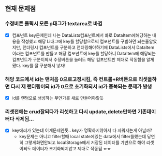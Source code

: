## 현재 문제점

### 수정버튼 클릭시 모든 p태그가 textarea로 바뀜

- [x] 컴포넌트 key문제인데 나는 DataLists컴포넌트에서 바로 DataItem에해당하는 내용을 작성했고 해당 Li태그에 key를 할당함으로써 컴포넌트를 구별하면 되는줄알았지만, 랜더링시 컴포넌트를 구분하고 랜더링해야하기에 DataLists에서 DataItem이라는 컴포넌트를 만들고 해당 컴포넌트에 key를 할당하니 DataItem에 해당되는 컴포넌트가 구분이되서 수정버튼을 눌러도 해당 컴포넌트만 제대로 작동함을 알게됐다. key를 잘 구분해서 넣자!

### 해당 코드에서 id는 맨처음 0으로고정시킴, 즉 컨트롤+R버튼으로 리셋을하면 다시 제 랜더링이되 id가 0으로 초기화되서 id가 중복되는 문제가 발생

- [x] id를 랜덤으로 생성하는 무언가를 새로 만들어야할듯

### 리셋전에는 crud잘되다가 리셋하고 다시 update,delete만하면 기존데이터다 삭제됨...

- [x] key에러가 있는데 이게문제인듯.. key가 명확하지않아서 다 지워지는게 아닐까?
  - key문제는 아니고 filter할때 local state에있는 data에서 filter를했는데 당연히 그렇게화면안되고 localStorage에서 저장된 데이터를 기반으로 해야 리셋이되도 데이터가 초기화되지않고 제대로 작동됨 ㅠㅠ

